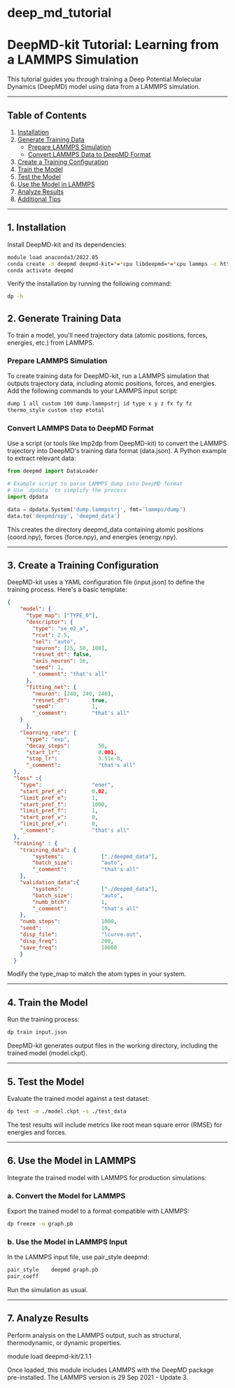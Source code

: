 # deep_md_tutorial
# DeepMD-kit Tutorial: Learning from a LAMMPS Simulation

This tutorial guides you through training a Deep Potential Molecular Dynamics (DeepMD) model using data from a LAMMPS simulation.

---

## Table of Contents

1. [Installation](#installation)
2. [Generate Training Data](#generate-training-data)
    - [Prepare LAMMPS Simulation](#prepare-lammps-simulation)
    - [Convert LAMMPS Data to DeepMD Format](#convert-lammps-data-to-deepmd-format)
3. [Create a Training Configuration](#create-a-training-configuration)
4. [Train the Model](#train-the-model)
5. [Test the Model](#test-the-model)
6. [Use the Model in LAMMPS](#use-the-model-in-lammps)
7. [Analyze Results](#analyze-results)
8. [Additional Tips](#additional-tips)

---

## 1. Installation

Install DeepMD-kit and its dependencies:

```bash
module load anaconda3/2022.05
conda create -n deepmd deepmd-kit=*=*cpu libdeepmd=*=*cpu lammps -c https://conda.deepmodeling.org
conda activate deepmd
```

Verify the installation by running the following command:

```bash
dp -h
```

## 2. Generate Training Data
To train a model, you'll need trajectory data (atomic positions, forces, energies, etc.) from LAMMPS.

### Prepare LAMMPS Simulation

To create training data for DeepMD-kit, run a LAMMPS simulation that outputs trajectory data, including atomic positions, forces, and energies. Add the following commands to your LAMMPS input script:

```bash
dump 1 all custom 100 dump.lammpstrj id type x y z fx fy fz
thermo_style custom step etotal
```

### Convert LAMMPS Data to DeepMD Format
Use a script (or tools like lmp2dp from DeepMD-kit) to convert the LAMMPS trajectory into DeepMD's training data format (data.json). A Python example to extract relevant data:

```python
from deepmd import DataLoader

# Example script to parse LAMMPS dump into DeepMD format
# Use `dpdata` to simplify the process
import dpdata

data = dpdata.System('dump.lammpstrj', fmt='lammps/dump')
data.to('deepmd/npy', 'deepmd_data')
```
This creates the directory deepmd_data containing atomic positions (coord.npy), forces (force.npy), and energies (energy.npy).

---

## 3. Create a Training Configuration
DeepMD-kit uses a YAML configuration file (input.json) to define the training process. Here's a basic template:

```json
{
    "model": {
      "type_map": ["TYPE_0"],   
      "descriptor": {
        "type": "se_e2_a",
        "rcut": 2.5,
        "sel": "auto",
        "neuron": [25, 50, 100],
        "resnet_dt": false,
        "axis_neuron": 16,                  
        "seed": 1,
        "_comment": "that's all"        
      },
      "fitting_net": {
        "neuron": [240, 240, 240],
        "resnet_dt":       true,
        "seed":            1,
        "_comment":        "that's all"
    }
      },
    "learning_rate": {
      "type": "exp",
      "decay_steps":         50,
      "start_lr":            0.001,    
      "stop_lr":             3.51e-8,
      "_comment":            "that's all"
  },
  "loss" :{
    "type":                "ener",
    "start_pref_e":        0.02,
    "limit_pref_e":        1,
    "start_pref_f":        1000,
    "limit_pref_f":        1,
    "start_pref_v":        0,
    "limit_pref_v":        0,
    "_comment":            "that's all"
  },
  "training" : {
    "training_data": {
        "systems":            ["./deepmd_data"],     
        "batch_size":         "auto",                       
        "_comment":           "that's all"
    },
    "validation_data":{
        "systems":            ["./deepmd_data"],
        "batch_size":         "auto",               
        "numb_btch":          1,
        "_comment":           "that's all"
    },
    "numb_steps":             1000,                           
    "seed":                   10,
    "disp_file":              "lcurve.out",
    "disp_freq":              200,
    "save_freq":              10000
    }
  }
```

Modify the type_map to match the atom types in your system.

---
## 4. Train the Model
Run the training process:

```bash
dp train input.json
```

DeepMD-kit generates output files in the working directory, including the trained model (model.ckpt).

---

## 5. Test the Model
Evaluate the trained model against a test dataset:

```bash
dp test -m ./model.ckpt -s ./test_data
```
The test results will include metrics like root mean square error (RMSE) for energies and forces.

---
## 6. Use the Model in LAMMPS
Integrate the trained model with LAMMPS for production simulations:

### a. Convert the Model for LAMMPS
Export the trained model to a format compatible with LAMMPS:

```bash
dp freeze -o graph.pb
```

### b. Use the Model in LAMMPS Input
In the LAMMPS input file, use pair_style deepmd:

```bash
pair_style    deepmd graph.pb
pair_coeff
```
Run the simulation as usual.

---
## 7. Analyze Results
Perform analysis on the LAMMPS output, such as structural, thermodynamic, or dynamic properties.


module load deepmd-kit/2.1.1

Once loaded, this module includes LAMMPS with the DeepMD package pre-installed. The LAMMPS version is 29 Sep 2021 - Update 3.

